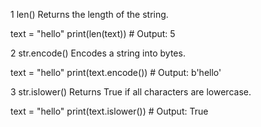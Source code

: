  1 len()
Returns the length of the string.

text = "hello"
print(len(text))  # Output: 5

2 str.encode()
Encodes a string into bytes.

text = "hello"
print(text.encode())  # Output: b'hello'

3 str.islower()
Returns True if all characters are lowercase.

text = "hello"
print(text.islower())  # Output: True